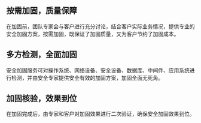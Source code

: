 ## 按需加固，质量保障
在加固前，团队专家会与客户进行充分讨论，结合客户实际业务情况，提供专业的安全加固方案，按需加固，既保证了加固质量，又为客户节约了加固成本。
## 多方检测，全面加固
安全加固服务可对操作系统、网络设备、安全设备、数据库、中间件、应用系统进行检测，并由安全专家提供安全有效的加固方案，加固全面无死角。
## 加固核验，效果到位
在加固完成后，由专家和客户对加固效果进行二次验证，确保安全加固效果到位。

